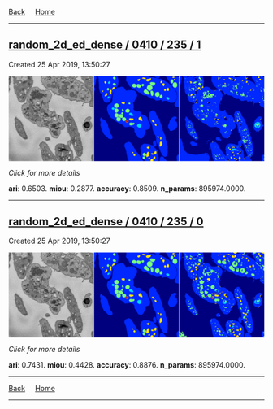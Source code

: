 
[Back](..)&nbsp;&nbsp;&nbsp;&nbsp;&nbsp;[Home](https://leapmanlab.github.io/snapshots)

---

<div class="summary"><a href="1"><h2>random_2d_ed_dense / 0410 / 235 / 1</h2></a><p>Created 25 Apr 2019, 13:50:27
</p><a href="1"><img src="1/media/summary.png" align="center"></a><p>
<i>Click for more details</i>
</p></div>

**ari**: 0.6503. **miou**: 0.2877. **accuracy**: 0.8509. **n_params**: 895974.0000. 

---

<div class="summary"><a href="0"><h2>random_2d_ed_dense / 0410 / 235 / 0</h2></a><p>Created 25 Apr 2019, 13:50:27
</p><a href="0"><img src="0/media/summary.png" align="center"></a><p>
<i>Click for more details</i>
</p></div>

**ari**: 0.7431. **miou**: 0.4428. **accuracy**: 0.8876. **n_params**: 895974.0000. 

---

[Back](..)&nbsp;&nbsp;&nbsp;&nbsp;&nbsp;[Home](https://leapmanlab.github.io/snapshots)

---